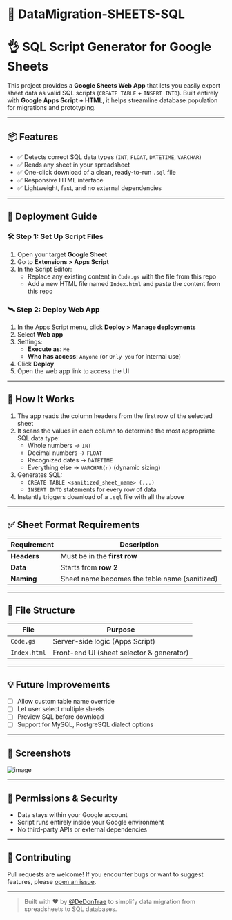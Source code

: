 # 🧾 DataMigration-SHEETS-SQL
# 👌 SQL Script Generator for Google Sheets
This project provides a **Google Sheets Web App** that lets you easily export sheet data as valid SQL scripts (`CREATE TABLE` + `INSERT INTO`). Built entirely with **Google Apps Script + HTML**, it helps streamline database population for migrations and prototyping.

---

## 📦 Features

- ✅ Detects correct SQL data types (`INT`, `FLOAT`, `DATETIME`, `VARCHAR`)
- ✅ Reads any sheet in your spreadsheet
- ✅ One-click download of a clean, ready-to-run `.sql` file
- ✅ Responsive HTML interface
- ✅ Lightweight, fast, and no external dependencies

---

## 🚀 Deployment Guide

### 🛠️ Step 1: Set Up Script Files

1. Open your target **Google Sheet**
2. Go to **Extensions > Apps Script**
3. In the Script Editor:
   - Replace any existing content in `Code.gs` with the file from this repo
   - Add a new HTML file named `Index.html` and paste the content from this repo

### 🛰️ Step 2: Deploy Web App

1. In the Apps Script menu, click **Deploy > Manage deployments**
2. Select **Web app**
3. Settings:
   - **Execute as**: `Me`
   - **Who has access**: `Anyone` (or `Only you` for internal use)
4. Click **Deploy**
5. Open the web app link to access the UI

---

## 🧠 How It Works

1. The app reads the column headers from the first row of the selected sheet
2. It scans the values in each column to determine the most appropriate SQL data type:
   - Whole numbers → `INT`
   - Decimal numbers → `FLOAT`
   - Recognized dates → `DATETIME`
   - Everything else → `VARCHAR(n)` (dynamic sizing)
3. Generates SQL:
   - `CREATE TABLE <sanitized_sheet_name> (...)`
   - `INSERT INTO` statements for every row of data
4. Instantly triggers download of a `.sql` file with all the above

---

## ✅ Sheet Format Requirements

| Requirement | Description |
|-------------|-------------|
| **Headers** | Must be in the **first row** |
| **Data**    | Starts from **row 2** |
| **Naming**  | Sheet name becomes the table name (sanitized) |

---

## 📁 File Structure

| File         | Purpose                                       |
|--------------|-----------------------------------------------|
| `Code.gs`    | Server-side logic (Apps Script)               |
| `Index.html` | Front-end UI (sheet selector & generator)     |

---

## 💡 Future Improvements

- [ ] Allow custom table name override
- [ ] Let user select multiple sheets
- [ ] Preview SQL before download
- [ ] Support for MySQL, PostgreSQL dialect options

---

## 📸 Screenshots

![image](https://github.com/user-attachments/assets/9e66738c-15e7-45e7-83c8-82d5f5488cea)


---

## 🔐 Permissions & Security

- Data stays within your Google account
- Script runs entirely inside your Google environment
- No third-party APIs or external dependencies

---

## 🧩 Contributing

Pull requests are welcome! If you encounter bugs or want to suggest features, please [open an issue](https://github.com/DeDonTrae/DataMigration-SHEETS-SQL/issues).

---

> Built with ❤️ by [@DeDonTrae](https://github.com/DeDonTrae) to simplify data migration from spreadsheets to SQL databases.
